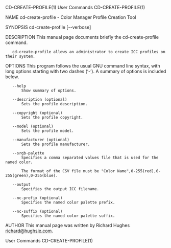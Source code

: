 CD-CREATE-PROFILE(1)                                                                            User Commands                                                                            CD-CREATE-PROFILE(1)

NAME
       cd-create-profile - Color Manager Profile Creation Tool

SYNOPSIS
       cd-create-profile [--verbose]

DESCRIPTION
       This manual page documents briefly the cd-create-profile command.

       cd-create-profile allows an administrator to create ICC profiles on their system.

OPTIONS
       This program follows the usual GNU command line syntax, with long options starting with two dashes (‘-’). A summary of options is included below.

       --help
           Show summary of options.

       --description (optional)
           Sets the profile description.

       --copyright (optional)
           Sets the profile copyright.

       --model (optional)
           Sets the profile model.

       --manufacturer (optional)
           Sets the profile manufacturer.

       --srgb-palette
           Specifies a comma separated values file that is used for the named color.

           The format of the CSV file must be "Color Name",0-255(red),0-255(green),0-255(blue).

       --output
           Specifies the output ICC filename.

       --nc-prefix (optional)
           Specifies the named color palette prefix.

       --nc-suffix (optional)
           Specifies the named color palette suffix.

AUTHOR
       This manual page was written by Richard Hughes <richard@hughsie.com>.

User Commands                                                                                                                                                                            CD-CREATE-PROFILE(1)
